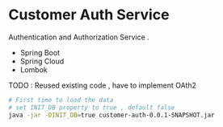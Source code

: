 # Customer Auth Service

Authentication and Authorization Service .

 - Spring Boot
 - Spring Cloud
 - Lombok   

 TODO : Reused existing code , have to implement OAth2
 
 ```sh
 # First time to load the data
 # set INIT_DB property to true , default false
 java -jar -DINIT_DB=true customer-auth-0.0.1-SNAPSHOT.jar
 
 ``` 